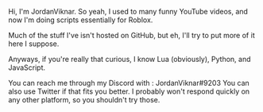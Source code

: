 Hi, I'm JordanViknar.
So yeah, I used to many funny YouTube videos, and now I'm doing scripts essentially for Roblox.

Much of the stuff I've isn't hosted on GitHub, but eh, I'll try to put more of it here I suppose.

Anyways, if you're really that curious, I know Lua (obviously), Python, and JavaScript.

You can reach me through my Discord with :
JordanViknar#9203
You can also use Twitter if that fits you better. I probably won't respond quickly on any other platform, so you shouldn't try those.
